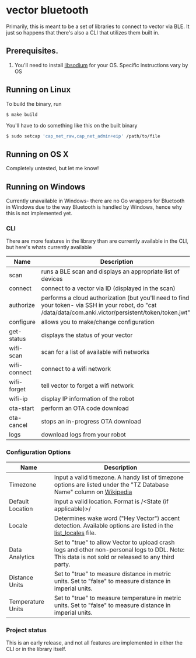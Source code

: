 # vector bluetooth

Primarily, this is meant to be a set of libraries to connect to vector via BLE.  It just so happens that there's also a CLI that utilizes them built in.

## Prerequisites.

1.  You'll need to install [libsodium](https://libsodium.gitbook.io/doc/) for your OS.  Specific instructions vary by OS

## Running on Linux

To build the binary, run
```
$ make build
```

You'll have to do something like this on the built binary

```sh
$ sudo setcap 'cap_net_raw,cap_net_admin+eip' /path/to/file
```

## Running on OS X

Completely untested, but let me know!

## Running on Windows

Currently unavailable in Windows- there are no Go wrappers for Bluetooth in Windows due to the way Bluetooth is handled by Windows, hence why this is not implemented yet.

### CLI

There are more features in the library than are currently available in the CLI, but here's whats currently available

|  Name | Description  |
| ------------ | ------------ |
|  scan | runs a BLE scan and displays an appropriate list of devices  |
|  connect | connect to a vector via ID (displayed in the scan)  |
|  authorize | performs a cloud authorization (but you'll need to find your token- via SSH in your robot, do "cat /data/data/com.anki.victor/persistent/token/token.jwt")  |
|  configure | allows you to make/change configuration  |
|  get-status | displays the status of your vector  |
|  wifi-scan | scan for a list of available wifi networks  |
|  wifi-connect | connect to a wifi network  |
|  wifi-forget | tell vector to forget a wifi network |
|  wifi-ip | display IP information of  the robot |
|  ota-start | perform an OTA code download  |
|  ota-cancel | stops an in-progress OTA download |
|  logs  | download logs from your robot  |

### Configuration Options

|  Name | Description  |
| ------------ | ------------ |
|  Timezone | Input a valid timezone. A handy list of timezone options are listed under the "TZ Database Name" column on [Wikipedia](https://en.wikipedia.org/wiki/List_of_tz_database_time_zones) |
|  Default Location | Input a valid location. Format is <City>/<State (if applicable)>/<Country> |
|  Locale | Determines wake word ("Hey Vector") accent detection. Available options are listed in the [list_locales](https://github.com/digital-dream-labs/vector-bluetooth/blob/vector-bluetooth-listings/list_locales) file. |
|  Data Analytics | Set to "true" to allow Vector to upload crash logs and other non-personal logs to DDL. Note: This data is not sold or released to any third party. |
|  Distance Units | Set to "true" to measure distance in metric units. Set to "false" to measure distance in imperial units. |
|  Temperature Units | Set to "true" to measure temperature in metric units. Set to "false" to measure distance in imperial units. |

### Project status

This is an early release, and not all features are implemented in either the CLI or in the library itself.
